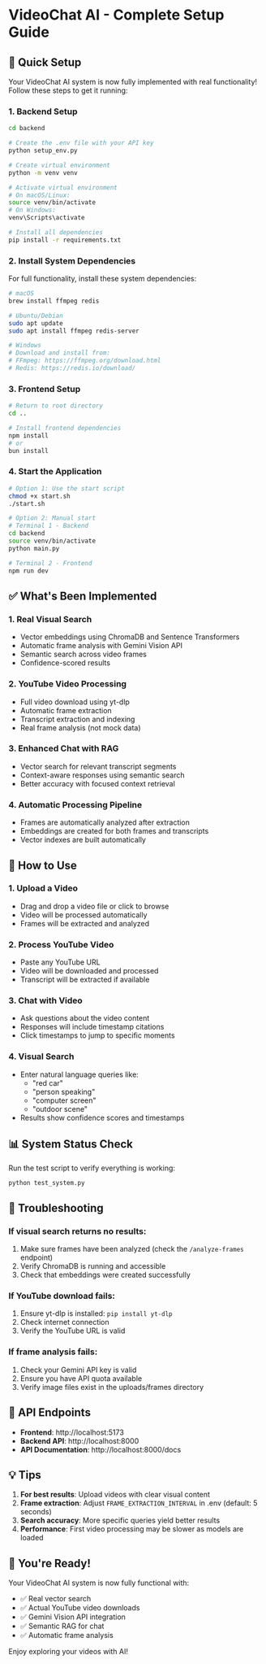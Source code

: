 # VideoChat AI - Complete Setup Guide

## 🚀 Quick Setup

Your VideoChat AI system is now fully implemented with real functionality! Follow these steps to get it running:

### 1. **Backend Setup**

```bash
cd backend

# Create the .env file with your API key
python setup_env.py

# Create virtual environment
python -m venv venv

# Activate virtual environment
# On macOS/Linux:
source venv/bin/activate
# On Windows:
venv\Scripts\activate

# Install all dependencies
pip install -r requirements.txt
```

### 2. **Install System Dependencies**

For full functionality, install these system dependencies:

```bash
# macOS
brew install ffmpeg redis

# Ubuntu/Debian
sudo apt update
sudo apt install ffmpeg redis-server

# Windows
# Download and install from:
# FFmpeg: https://ffmpeg.org/download.html
# Redis: https://redis.io/download/
```

### 3. **Frontend Setup**

```bash
# Return to root directory
cd ..

# Install frontend dependencies
npm install
# or
bun install
```

### 4. **Start the Application**

```bash
# Option 1: Use the start script
chmod +x start.sh
./start.sh

# Option 2: Manual start
# Terminal 1 - Backend
cd backend
source venv/bin/activate
python main.py

# Terminal 2 - Frontend
npm run dev
```

## ✅ What's Been Implemented

### 1. **Real Visual Search**
- Vector embeddings using ChromaDB and Sentence Transformers
- Automatic frame analysis with Gemini Vision API
- Semantic search across video frames
- Confidence-scored results

### 2. **YouTube Video Processing**
- Full video download using yt-dlp
- Automatic frame extraction
- Transcript extraction and indexing
- Real frame analysis (not mock data)

### 3. **Enhanced Chat with RAG**
- Vector search for relevant transcript segments
- Context-aware responses using semantic search
- Better accuracy with focused context retrieval

### 4. **Automatic Processing Pipeline**
- Frames are automatically analyzed after extraction
- Embeddings are created for both frames and transcripts
- Vector indexes are built automatically

## 🎯 How to Use

### 1. **Upload a Video**
- Drag and drop a video file or click to browse
- Video will be processed automatically
- Frames will be extracted and analyzed

### 2. **Process YouTube Video**
- Paste any YouTube URL
- Video will be downloaded and processed
- Transcript will be extracted if available

### 3. **Chat with Video**
- Ask questions about the video content
- Responses will include timestamp citations
- Click timestamps to jump to specific moments

### 4. **Visual Search**
- Enter natural language queries like:
  - "red car"
  - "person speaking"
  - "computer screen"
  - "outdoor scene"
- Results show confidence scores and timestamps

## 📊 System Status Check

Run the test script to verify everything is working:

```bash
python test_system.py
```

## 🔧 Troubleshooting

### If visual search returns no results:
1. Make sure frames have been analyzed (check the `/analyze-frames` endpoint)
2. Verify ChromaDB is running and accessible
3. Check that embeddings were created successfully

### If YouTube download fails:
1. Ensure yt-dlp is installed: `pip install yt-dlp`
2. Check internet connection
3. Verify the YouTube URL is valid

### If frame analysis fails:
1. Check your Gemini API key is valid
2. Ensure you have API quota available
3. Verify image files exist in the uploads/frames directory

## 🚦 API Endpoints

- **Frontend**: http://localhost:5173
- **Backend API**: http://localhost:8000
- **API Documentation**: http://localhost:8000/docs

## 💡 Tips

1. **For best results**: Upload videos with clear visual content
2. **Frame extraction**: Adjust `FRAME_EXTRACTION_INTERVAL` in .env (default: 5 seconds)
3. **Search accuracy**: More specific queries yield better results
4. **Performance**: First video processing may be slower as models are loaded

## 🎉 You're Ready!

Your VideoChat AI system is now fully functional with:
- ✅ Real vector search
- ✅ Actual YouTube video downloads
- ✅ Gemini Vision API integration
- ✅ Semantic RAG for chat
- ✅ Automatic frame analysis

Enjoy exploring your videos with AI! 